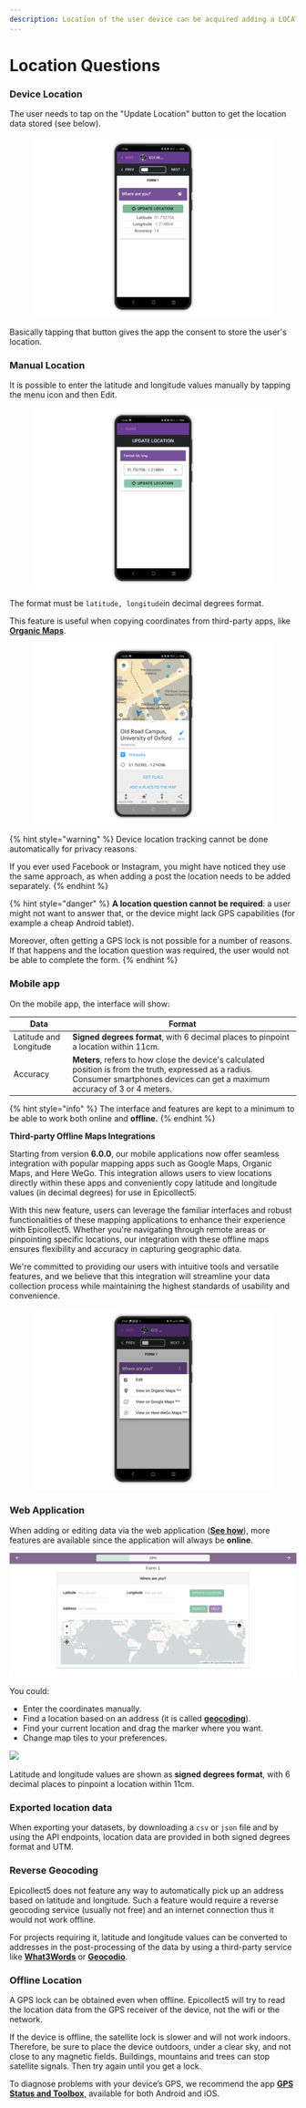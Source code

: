 ```yaml
---
description: Location of the user device can be acquired adding a LOCATION question.
---
```


# Location Questions

### Device Location

The user needs to tap on the "Update Location" button to get the location data stored (see below).

<figure><img src="../.gitbook/assets/20230518_133417835_1.png" alt=""><figcaption></figcaption></figure>

Basically tapping that button gives the app the consent to store the user's location.

### Manual Location

It is possible to enter the latitude and longitude values manually by tapping the menu icon and then Edit.

<figure><img src="../.gitbook/assets/20230518_133418201_1.png" alt=""><figcaption></figcaption></figure>

The format must be `latitude, longitude`in decimal degrees format.

This feature is useful when copying coordinates from third-party apps, like [**Organic Maps**](https://organicmaps.app/).

<figure><img src="../.gitbook/assets/20230518_133418603_1.png" alt=""><figcaption></figcaption></figure>



{% hint style="warning" %}
Device location tracking cannot be done automatically for privacy reasons.

If you ever used Facebook or Instagram, you might have noticed they use the same approach, as when adding a post the location needs to be added separately.
{% endhint %}

{% hint style="danger" %}
**A location question cannot be required**: a user might not want to answer that, or the device might lack GPS capabilities (for example a cheap Android tablet).

Moreover, often getting a GPS lock is not possible for a number of reasons. If that happens and the location question was required, the user would not be able to complete the form.
{% endhint %}

### Mobile app

On the mobile app, the interface will show:

| Data                   | Format                                                                                                                                                                               |
| ---------------------- | ------------------------------------------------------------------------------------------------------------------------------------------------------------------------------------ |
| Latitude and Longitude | **Signed degrees format**, with 6 decimal places to pinpoint a location within 11cm.                                                                                                 |
| Accuracy               | **Meters**, refers to how close the device's calculated position is from the truth, expressed as a radius. Consumer smartphones devices can get a maximum accuracy of 3 or 4 meters. |

{% hint style="info" %}
The interface and features are kept to a minimum to be able to work both online and **offline.**
{% endhint %}

**Third-party Offline Maps Integrations**&#x20;

Starting from version **6.0.0**, our mobile applications now offer seamless integration with popular mapping apps such as Google Maps, Organic Maps, and Here WeGo. This integration allows users to view locations directly within these apps and conveniently copy latitude and longitude values (in decimal degrees) for use in Epicollect5.

With this new feature, users can leverage the familiar interfaces and robust functionalities of these mapping applications to enhance their experience with Epicollect5. Whether you're navigating through remote areas or pinpointing specific locations, our integration with these offline maps ensures flexibility and accuracy in capturing geographic data.

We're committed to providing our users with intuitive tools and versatile features, and we believe that this integration will streamline your data collection process while maintaining the highest standards of usability and convenience.

<figure><img src="../.gitbook/assets/view-on-map.png" alt=""><figcaption></figcaption></figure>

### Web Application

When adding or editing data via the web application ([**See how**](https://app.gitbook.com/adding-data.md)), more features are available since the application will always be **online**.

![](<../.gitbook/assets/Screen Shot 2019-10-18 at 11.12.53.png>)

You could:

* Enter the coordinates manually.
* Find a location based on an address (it is called [**geocoding**](https://en.wikipedia.org/wiki/Geocoding)).
* Find your current location and drag the marker where you want.
* Change map tiles to your preferences.

![](../.gitbook/assets/Screen\_Shot\_2019-10-18\_at\_11\_18\_25.jpg)

Latitude and longitude values are shown as **signed degrees format**, with 6 decimal places to pinpoint a location within 11cm.

### Exported location data

When exporting your datasets, by downloading a `csv` or `json` file and by using the API endpoints, location data are provided in both signed degrees format and UTM.



### Reverse Geocoding

Epicollect5 does not feature any way to automatically pick up an address based on latitude and longitude. Such a feature would require a reverse geocoding service (usually not free) and an internet connection thus it would not work offline.

For projects requiring it, latitude and longitude values can be converted to addresses in the post-processing of the data by using a third-party service like [**What3Words**](https://what3words.com/products/batch-converter/) or [**Geocodio**](https://www.geocod.io/upload/).

### Offline Location

A GPS lock can be obtained even when offline. Epicollect5 will try to read the location data from the GPS receiver of the device, not the wifi or the network.

If the device is offline, the satellite lock is slower and will not work indoors. Therefore, be sure to place the device outdoors, under a clear sky, and not close to any magnetic fields. Buildings, mountains and trees can stop satellite signals. Then try again until you get a lock.

To diagnose problems with your device’s GPS, we recommend the app [**GPS Status and Toolbox**](https://mobiwia.com/gpsstatus/), available for both Android and iOS.
